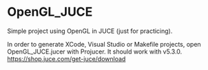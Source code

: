 # OpenGL_JUCE
Simple project using OpenGL in JUCE (just for practicing).

In order to generate XCode, Visual Studio or Makefile projects, open OpenGL_JUCE.jucer with Projucer. It should work with v5.3.0.
https://shop.juce.com/get-juce/download 
